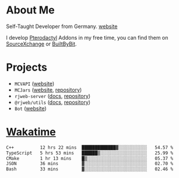 # About Me

Self-Taught Developer from Germany. [website](https://rjansen.dev)

I develop [Pterodactyl](https://pterodactyl.io) Addons in my free time, you can find
them on [SourceXchange](https://www.sourcexchange.net/teams/356/profile) or [BuiltByBit](https://builtbybit.com/search/3078009).

# Projects

- `MCVAPI` ([website](https://versions.mcjars.app))
- `MCJars` ([website](https://mcjars.app), [repository](https://github.com/0x7d8/mcjar))
- `rjweb-server` ([docs](https://server.rjweb.dev), [repository](https://github.com/0x7d8/NPM_WEB-SERVER))
- `@rjweb/utils` ([docs](https://utils.rjweb.dev), [repository](https://github.com/0x7d8/rjweb-utils))
- `Bot` ([website](https://bot.rjns.dev))

# [Wakatime](https://wakatime.com/@0x7d8)

<!--START_SECTION:waka-->

```txt
C++          12 hrs 22 mins  █████████████▓░░░░░░░░░░░   54.57 %
TypeScript   5 hrs 53 mins   ██████▒░░░░░░░░░░░░░░░░░░   25.99 %
CMake        1 hr 13 mins    █▒░░░░░░░░░░░░░░░░░░░░░░░   05.37 %
JSON         36 mins         ▓░░░░░░░░░░░░░░░░░░░░░░░░   02.70 %
Bash         33 mins         ▓░░░░░░░░░░░░░░░░░░░░░░░░   02.46 %
```

<!--END_SECTION:waka-->
